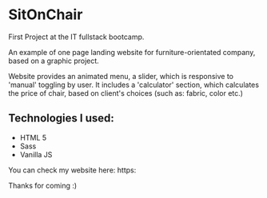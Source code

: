<h1>SitOnChair</h1>

First Project at the IT fullstack bootcamp.

An example of one page landing website for furniture-orientated company, based on a graphic project.

Website provides an animated menu, a slider, which is responsive to 'manual' toggling by user. It includes a 'calculator' section, which calculates the price of chair, based on client's choices (such as: fabric, color etc.)

<h2>Technologies I used:</h2>

<ul>
  <li>HTML 5</li>
  <li>Sass</li>
  <li>Vanilla JS</li>
</ul>

You can check my website here: https:

Thanks for coming :)

